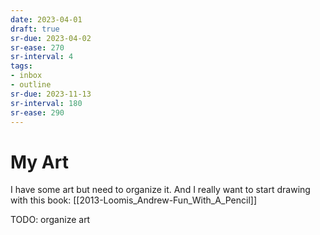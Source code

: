 ```yaml
---
date: 2023-04-01
draft: true
sr-due: 2023-04-02
sr-ease: 270
sr-interval: 4
tags:
- inbox
- outline
sr-due: 2023-11-13
sr-interval: 180
sr-ease: 290
---
```


# My Art

I have some art but need to organize it. And I really want to start drawing with
this book: [[2013-Loomis_Andrew-Fun_With_A_Pencil]]

TODO: organize art
